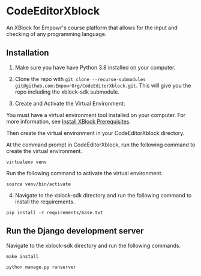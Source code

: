# CodeEditorXblock

An XBlock for Empowr's course platform that allows for the input and checking of any programming language.

## Installation

1. Make sure you have have Python 3.8 installed on your computer.

2. Clone the repo with `git clone --recurse-submodules git@github.com:EmpowrOrg/CodeEditorXblock.git`. This will give you the repo including the xblock-sdk submodule.

3. Create and Activate the Virtual Environment:

You must have a virtual environment tool installed on your computer. For more information, see [Install XBlock Prerequisites](https://edx.readthedocs.io/projects/xblock-tutorial/en/latest/getting_started/prereqs.html).

Then create the virtual environment in your CodeEditorXblock directory.

At the command prompt in CodeEditorXblock, run the following command to create the virtual environment.

`virtualenv venv`

Run the following command to activate the virtual environment.

`source venv/bin/activate`

4. Navigate to the xblock-sdk directory and run the following command to install the requirements.

`pip install -r requirements/base.txt`

## Run the Django development server

Navigate to the xblock-sdk directory and run the following commands.

`make install`

`python manage.py runserver`
